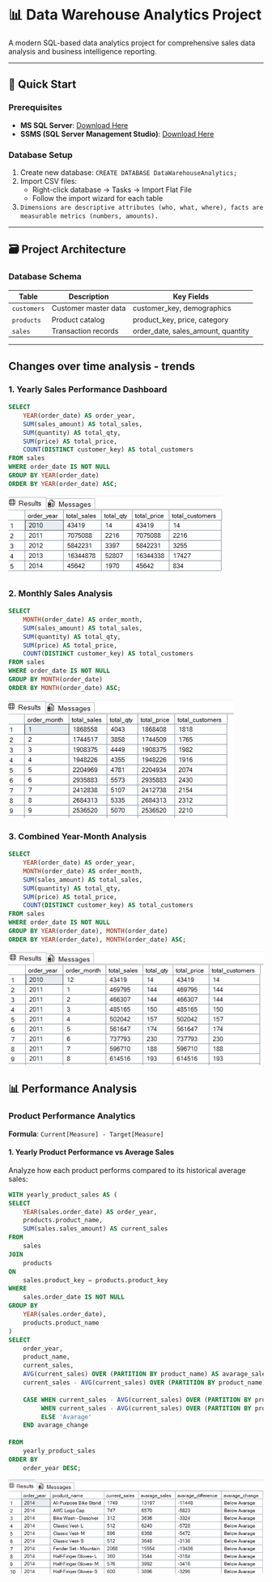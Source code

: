 # 📊 Data Warehouse Analytics Project

A modern SQL-based data analytics project for comprehensive sales data analysis and business intelligence reporting.

---

## 🚀 Quick Start

### Prerequisites
- **MS SQL Server**: [Download Here](https://www.microsoft.com/en-us/sql-server/sql-server-downloads)
- **SSMS (SQL Server Management Studio)**: [Download Here](https://learn.microsoft.com/en-us/ssms/install/install?view=sql-server-ver16)

### Database Setup
1. Create new database: `CREATE DATABASE DataWarehouseAnalytics;`
2. Import CSV files:
   - Right-click database → Tasks → Import Flat File
   - Follow the import wizard for each table
3. `Dimensions are descriptive attributes (who, what, where), facts are measurable metrics (numbers, amounts).`

---

## 🗃️ Project Architecture

### Database Schema
| Table | Description | Key Fields |
|-------|-------------|------------|
| `customers` | Customer master data | customer_key, demographics |
| `products` | Product catalog | product_key, price, category |
| `sales` | Transaction records | order_date, sales_amount, quantity |



---

## Changes over time analysis - trends

### 1. Yearly Sales Performance Dashboard
```sql
SELECT
    YEAR(order_date) AS order_year,
    SUM(sales_amount) AS total_sales,
    SUM(quantity) AS total_qty, 
    SUM(price) AS total_price,
    COUNT(DISTINCT customer_key) AS total_customers
FROM sales
WHERE order_date IS NOT NULL
GROUP BY YEAR(order_date)
ORDER BY YEAR(order_date) ASC;
```
![1](/assets/1.png)

### 2. Monthly Sales Analysis
```sql
SELECT
    MONTH(order_date) AS order_month,
    SUM(sales_amount) AS total_sales,
    SUM(quantity) AS total_qty, 
    SUM(price) AS total_price,
    COUNT(DISTINCT customer_key) AS total_customers
FROM sales
WHERE order_date IS NOT NULL
GROUP BY MONTH(order_date)
ORDER BY MONTH(order_date) ASC;
```
![2](/assets/2.png)

### 3. Combined Year-Month Analysis
```sql
SELECT
    YEAR(order_date) AS order_year,
    MONTH(order_date) AS order_month,
    SUM(sales_amount) AS total_sales,
    SUM(quantity) AS total_qty, 
    SUM(price) AS total_price,
    COUNT(DISTINCT customer_key) AS total_customers
FROM sales
WHERE order_date IS NOT NULL
GROUP BY YEAR(order_date), MONTH(order_date)
ORDER BY YEAR(order_date), MONTH(order_date) ASC;
```
![3](/assets/3.png)












## 📊 Performance Analysis

### Product Performance Analytics
**Formula**: `Current[Measure] - Target[Measure]`

#### 1. Yearly Product Performance vs Average Sales
Analyze how each product performs compared to its historical average sales:

```sql
WITH yearly_product_sales AS (
SELECT
    YEAR(sales.order_date) AS order_year,
    products.product_name,
    SUM(sales.sales_amount) AS current_sales
FROM
    sales
JOIN 
    products
ON 
    sales.product_key = products.product_key
WHERE 
    sales.order_date IS NOT NULL
GROUP BY
    YEAR(sales.order_date),
    products.product_name
)
SELECT
    order_year,
    product_name,
    current_sales,
    AVG(current_sales) OVER (PARTITION BY product_name) AS avarage_sales,
    current_sales - AVG(current_sales) OVER (PARTITION BY product_name) AS avarage_difference,

    CASE WHEN current_sales - AVG(current_sales) OVER (PARTITION BY product_name) > 0 THEN 'Above Avarage'
         WHEN current_sales - AVG(current_sales) OVER (PARTITION BY product_name) < 0 THEN 'Below Avarage'
         ELSE 'Avarage'
    END avarage_change

FROM 
    yearly_product_sales
ORDER BY
    order_year DESC;
```

![3](/assets/4.png)
